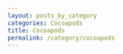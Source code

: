 ```yaml
---
layout: posts_by_category
categories: Cocoapods
title: Cocoapods
permalink: /category/cocoapods
---
```

